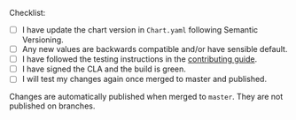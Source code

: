 Checklist:

* [ ] I have update the chart version in `Chart.yaml` following Semantic Versioning.
* [ ] Any new values are backwards compatible and/or have sensible default.
* [ ] I have followed the testing instructions in the [contributing guide](https://github.com/argoproj/argo-helm/blob/master/CONTRIBUTING.md).
* [ ] I have signed the CLA and the build is green.
* [ ] I will test my changes again once merged to master and published.

Changes are automatically published when merged to `master`. They are not published on branches.